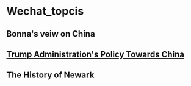 # Wechat_topcis
## Bonna's veiw on China

## [Trump Administration's Policy Towards China](https://www.whitehouse.gov/briefings-statements/remarks-vice-president-pence-administrations-policy-toward-china/)

## The History of Newark

## 
